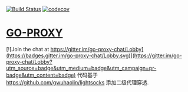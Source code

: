 [![Build Status](https://travis-ci.org/zhuozl/go-proxy.svg?branch=master)](https://travis-ci.org/zhuozl/go-proxy)
[![codecov](https://codecov.io/gh/zhuozl/go-proxy/branch/master/graph/badge.svg)](https://codecov.io/gh/zhuozl/go-proxy)

# [GO-PROXY](https://github.com/zhuozl/go-proxy)

[![Join the chat at https://gitter.im/go-proxy-chat/Lobby](https://badges.gitter.im/go-proxy-chat/Lobby.svg)](https://gitter.im/go-proxy-chat/Lobby?utm_source=badge&utm_medium=badge&utm_campaign=pr-badge&utm_content=badge)
代码基于 https://github.com/gwuhaolin/lightsocks 添加二级代理穿透.